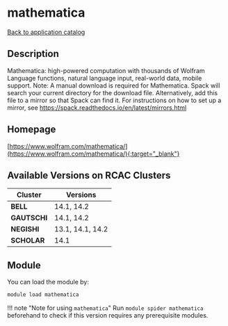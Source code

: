 # mathematica

[Back to application catalog](../app_catalog.md)

## Description

Mathematica: high-powered computation with thousands of Wolfram Language functions, natural language input, real-world data, mobile support.  Note: A manual download is required for Mathematica. Spack will search your current directory for the download file. Alternatively, add this file to a mirror so that Spack can find it. For instructions on how to set up a mirror, see https://spack.readthedocs.io/en/latest/mirrors.html

## Homepage

[https://www.wolfram.com/mathematica/](https://www.wolfram.com/mathematica/){:target="_blank"}

## Available Versions on RCAC Clusters

|Cluster|Versions|
|---|---|
**BELL**|14.1, 14.2
**GAUTSCHI**|14.1, 14.2
**NEGISHI**|13.1, 14.1, 14.2
**SCHOLAR**|14.1

## Module

You can load the module by:

```bash
module load mathematica
```

!!! note "Note for using `mathematica`"
    Run `module spider mathematica` beforehand to check if this version requires any prerequisite modules.
